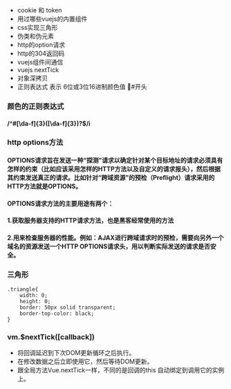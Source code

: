 - cookie 和 token
- 用过哪些vuejs的内置组件
- css实现三角形
- 伪类和伪元素 
- http的option请求
- http的304返回码
- vuejs组件间通信
- vuejs nextTick
- 对象深拷贝
- 正则表达式 表示 6位或3位16进制颜色值 #开头

### 颜色的正则表达式
#### /^#[\da-f]{3}([\da-f]{3})?$/i

### http options方法
#### OPTIONS请求旨在发送一种“探测”请求以确定针对某个目标地址的请求必须具有怎样的约束（比如应该采用怎样的HTTP方法以及自定义的请求报头），然后根据其约束发送真正的请求。比如针对“跨域资源”的预检（Preflight）请求采用的HTTP方法就是OPTIONS。

#### OPTIONS请求方法的主要用途有两个：
#### 1.获取服务器支持的HTTP请求方法，也是黑客经常使用的方法
#### 2.用来检查服务器的性能。例如：AJAX进行跨域请求时的预检，需要向另外一个域名的资源发送一个HTTP OPTIONS请求头，用以判断实际发送的请求是否安全。

### 三角形
```
.triangle{
    width: 0;
    height: 0;
    border: 50px solid transparent;
    border-top-color: black;
}
```

### vm.$nextTick([callback])
- 将回调延迟到下次DOM更新循环之后执行。
- 在修改数据之后立即使用它，然后等待DOM更新。
- 跟全局方法Vue.nextTick一样，不同的是回调的this 自动绑定到调用它的实例上。